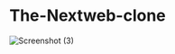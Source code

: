 # The-Nextweb-clone
![Screenshot (3)](https://user-images.githubusercontent.com/108958116/193258473-179f43bd-9743-46be-9c78-2ddc5883f903.png)
